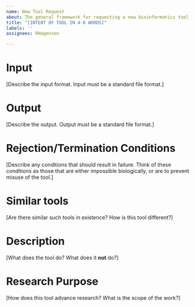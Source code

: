 ```yaml
---
name: New Tool Request
about: The general framework for requesting a new bioinformatics tool
title: "[INTENT OF TOOL IN 4-6 WORDS]"
labels: ''
assignees: RHagenson

---
```


# Input

[Describe the input format. Input must be a standard file format.]

# Output

[Describe the output. Output must be a standard file format.]

# Rejection/Termination Conditions

[Describe any conditions that should result in failure. Think of these conditions as those that are either impossible biologically, or are to prevent misuse of the tool.]

# Similar tools

[Are there similar such tools in existence? How is this tool different?]

# Description

[What does the tool do? What does it __not__ do?]

# Research Purpose

[How does this tool advance research? What is the scope of the work?]
